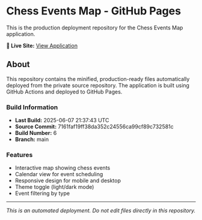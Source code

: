 # Chess Events Map - GitHub Pages

This is the production deployment repository for the Chess Events Map application.

**🔗 Live Site:** [View Application](https://kehtabp.github.io/chess2knight-public/)

## About

This repository contains the minified, production-ready files automatically deployed from the private source repository. The application is built using GitHub Actions and deployed to GitHub Pages.

### Build Information
- **Last Build:** 2025-06-07 21:37:43 UTC
- **Source Commit:** 7161faf19ff38da352c24556ca99cf89c732581c
- **Build Number:** 6
- **Branch:** main

### Features
- Interactive map showing chess events
- Calendar view for event scheduling  
- Responsive design for mobile and desktop
- Theme toggle (light/dark mode)
- Event filtering by type

---
*This is an automated deployment. Do not edit files directly in this repository.*
